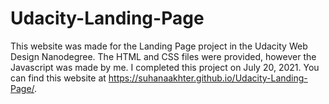 # Udacity-Landing-Page
This website was made for the Landing Page project in the Udacity Web Design Nanodegree. The HTML and CSS files were provided, however the Javascript was made by me. I completed this project on July 20, 2021. You can find this website at https://suhanaakhter.github.io/Udacity-Landing-Page/.

